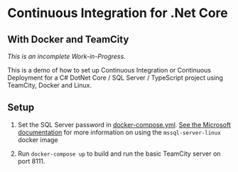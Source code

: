 # Continuous Integration for .Net Core
## With Docker and TeamCity

_This is an incomplete Work-in-Progress._

This is a demo of how to set up Continuous Integration or Continuous
Deployment for a C# DotNet Core / SQL Server / TypeScript project using
TeamCity, Docker and Linux.

## Setup

1. Set the SQL Server password in [docker-compose.yml](https://github.com/mikebridge/TeamCityDotNetCore/blob/master/docker-compose.yml#L24).  [See the Microsoft documentation](https://hub.docker.com/r/microsoft/mssql-server-linux/) for more information on using the `mssql-server-linux` docker image

2. Run `docker-compose up` to build and run the basic TeamCity server on port 8111.



